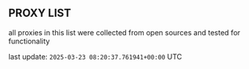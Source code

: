 ## PROXY LIST

all proxies in this list were collected from open sources and tested for functionality

last update: `2025-03-23 08:20:37.761941+00:00` UTC